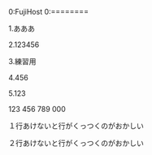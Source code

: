 ﻿0:FujiHost
0:========

1.あああ

2.123456

3.練習用

4.456

5.123

123
456
789
000

１行あけないと行がくっつくのがおかしい

２行あけないと行がくっつくのがおかしい
